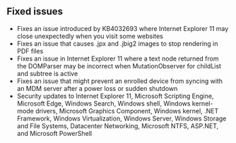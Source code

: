 ## Fixed issues
- Fixes an issue introduced by KB4032693 where Internet Explorer 11 may close unexpectedly when you visit some websites
- Fixes an issue that causes .jpx and .jbig2 images to stop rendering in PDF files
- Fixes an issue in Internet Explorer 11 where a text node returned from the DOMParser may be incorrect when MutationObserver for childList and subtree is active
- Fixes an issue that might prevent an enrolled device from syncing with an MDM server after a power loss or sudden shutdown
- Security updates to Internet Explorer 11, Microsoft Scripting Engine, Microsoft Edge, Windows Search, Windows shell, Windows kernel-mode drivers, Microsoft Graphics Component, Windows kernel, .NET Framework, Windows Virtualization, Windows Server, Windows Storage and File Systems, Datacenter Networking, Microsoft NTFS, ASP.NET, and Microsoft PowerShell